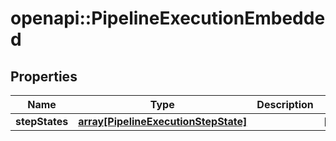 # openapi::PipelineExecutionEmbedded

## Properties
Name | Type | Description | Notes
------------ | ------------- | ------------- | -------------
**stepStates** | [**array[PipelineExecutionStepState]**](pipelineExecutionStepState.md) |  | [optional] 


